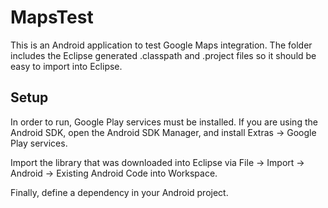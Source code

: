 MapsTest
========

This is an Android application to test Google Maps integration. The folder includes the Eclipse generated .classpath and .project files so it should be easy to import into Eclipse.

Setup
-----

In order to run, Google Play services must be installed. If you are using the Android SDK, open the Android SDK Manager, and install Extras -> Google Play services.

Import the library that was downloaded into Eclipse via File -> Import -> Android -> Existing Android Code into Workspace.

Finally, define a dependency in your Android project.
